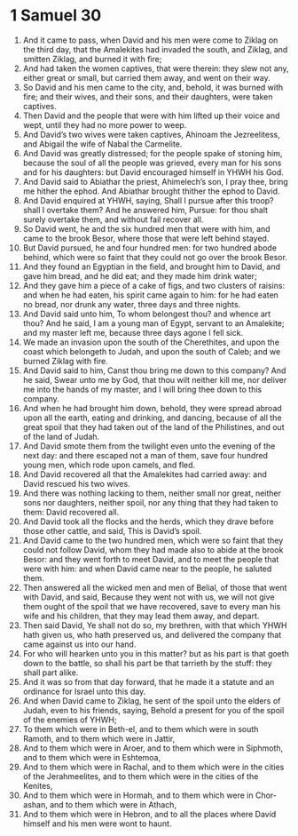 ﻿# 1 Samuel  30
1. And it came to pass, when David and his men were come to Ziklag on the third day, that the Amalekites had invaded the south, and Ziklag, and smitten Ziklag, and burned it with fire; 
2. And had taken the women captives, that were therein: they slew not any, either great or small, but carried them away, and went on their way. 
3.  So David and his men came to the city, and, behold, it was burned with fire; and their wives, and their sons, and their daughters, were taken captives. 
4. Then David and the people that were with him lifted up their voice and wept, until they had no more power to weep. 
5. And David’s two wives were taken captives, Ahinoam the Jezreelitess, and Abigail the wife of Nabal the Carmelite. 
6. And David was greatly distressed; for the people spake of stoning him, because the soul of all the people was grieved, every man for his sons and for his daughters: but David encouraged himself in YHWH his God. 
7. And David said to Abiathar the priest, Ahimelech’s son, I pray thee, bring me hither the ephod. And Abiathar brought thither the ephod to David. 
8. And David enquired at YHWH, saying, Shall I pursue after this troop? shall I overtake them? And he answered him, Pursue: for thou shalt surely overtake them, and without fail recover all. 
9. So David went, he and the six hundred men that were with him, and came to the brook Besor, where those that were left behind stayed. 
10. But David pursued, he and four hundred men: for two hundred abode behind, which were so faint that they could not go over the brook Besor. 
11.  And they found an Egyptian in the field, and brought him to David, and gave him bread, and he did eat; and they made him drink water; 
12. And they gave him a piece of a cake of figs, and two clusters of raisins: and when he had eaten, his spirit came again to him: for he had eaten no bread, nor drunk any water, three days and three nights. 
13. And David said unto him, To whom belongest thou? and whence art thou? And he said, I am a young man of Egypt, servant to an Amalekite; and my master left me, because three days agone I fell sick. 
14. We made an invasion upon the south of the Cherethites, and upon the coast which belongeth to Judah, and upon the south of Caleb; and we burned Ziklag with fire. 
15. And David said to him, Canst thou bring me down to this company? And he said, Swear unto me by God, that thou wilt neither kill me, nor deliver me into the hands of my master, and I will bring thee down to this company. 
16.  And when he had brought him down, behold, they were spread abroad upon all the earth, eating and drinking, and dancing, because of all the great spoil that they had taken out of the land of the Philistines, and out of the land of Judah. 
17. And David smote them from the twilight even unto the evening of the next day: and there escaped not a man of them, save four hundred young men, which rode upon camels, and fled. 
18. And David recovered all that the Amalekites had carried away: and David rescued his two wives. 
19. And there was nothing lacking to them, neither small nor great, neither sons nor daughters, neither spoil, nor any thing that they had taken to them: David recovered all. 
20. And David took all the flocks and the herds, which they drave before those other cattle, and said, This is David’s spoil. 
21.  And David came to the two hundred men, which were so faint that they could not follow David, whom they had made also to abide at the brook Besor: and they went forth to meet David, and to meet the people that were with him: and when David came near to the people, he saluted them. 
22. Then answered all the wicked men and men of Belial, of those that went with David, and said, Because they went not with us, we will not give them ought of the spoil that we have recovered, save to every man his wife and his children, that they may lead them away, and depart. 
23. Then said David, Ye shall not do so, my brethren, with that which YHWH hath given us, who hath preserved us, and delivered the company that came against us into our hand. 
24. For who will hearken unto you in this matter? but as his part is that goeth down to the battle, so shall his part be that tarrieth by the stuff: they shall part alike. 
25. And it was so from that day forward, that he made it a statute and an ordinance for Israel unto this day. 
26.  And when David came to Ziklag, he sent of the spoil unto the elders of Judah, even to his friends, saying, Behold a present for you of the spoil of the enemies of YHWH; 
27. To  them which were in Beth-el, and to them which were in south Ramoth, and to them which were in Jattir, 
28. And to them which were in Aroer, and to them which were in Siphmoth, and to them which were in Eshtemoa, 
29. And to them which were in Rachal, and to them which were in the cities of the Jerahmeelites, and to them which were in the cities of the Kenites, 
30. And to them which were in Hormah, and to them which were in Chor-ashan, and to them which were in Athach, 
31. And to them which were in Hebron, and to all the places where David himself and his men were wont to haunt. 

